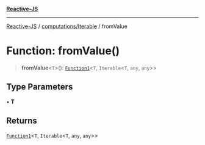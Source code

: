 [**Reactive-JS**](../../../README.md)

***

[Reactive-JS](../../../README.md) / [computations/Iterable](../README.md) / fromValue

# Function: fromValue()

> **fromValue**\<`T`\>(): [`Function1`](../../../functions/type-aliases/Function1.md)\<`T`, `Iterable`\<`T`, `any`, `any`\>\>

## Type Parameters

• **T**

## Returns

[`Function1`](../../../functions/type-aliases/Function1.md)\<`T`, `Iterable`\<`T`, `any`, `any`\>\>
